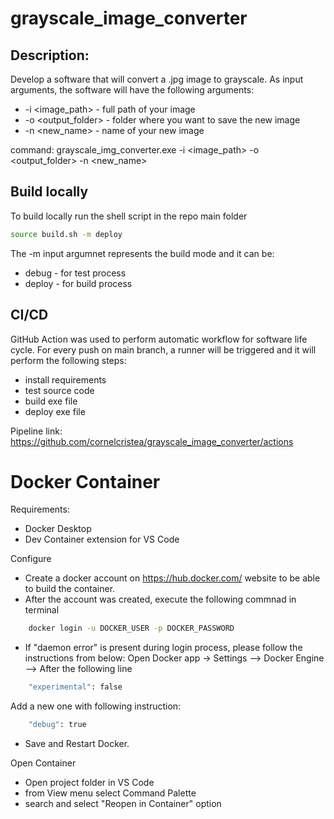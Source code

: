 # grayscale_image_converter

## Description:
Develop a software that will convert a .jpg image to grayscale. As input arguments, the software will have the following arguments:
- -i <image_path> - full path of your image
- -o <output_folder> - folder where you want to save the new image
- -n <new_name> - name of your new image

command: grayscale_img_converter.exe -i <image_path> -o <output_folder> -n <new_name>

## Build locally
To build locally run the shell script in the repo main folder
```bash
source build.sh -m deploy
```
The -m input argumnet represents the build mode and it can be:
- debug - for test process
- deploy - for build process

## CI/CD
GitHub Action was used to perform automatic workflow for software life cycle.
For every push on main branch, a runner will be triggered and it will perform the following steps:
- install requirements
- test source code
- build exe file
- deploy exe file

Pipeline link: https://github.com/cornelcristea/grayscale_image_converter/actions

# Docker Container
Requirements: 
- Docker Desktop
- Dev Container extension for VS Code

Configure
- Create a docker account on https://hub.docker.com/ website to be able to build the container.
- After the account was created, execute the following commnad in terminal 
```bash
    docker login -u DOCKER_USER -p DOCKER_PASSWORD
```
 - If "daemon error" is present during login process, please follow the instructions from below:
Open Docker app -> Settings --> Docker Engine --> After the following line 
```bash
    "experimental": false
```
Add a new one with following instruction:
```bash
    "debug": true
```
- Save and Restart Docker.

Open Container
- Open project folder in VS Code
- from View menu select Command Palette
- search and select "Reopen in Container" option